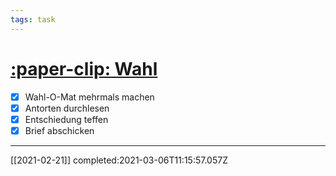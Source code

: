 ```yaml
---
tags: task
---
```

# [:paper-clip: Wahl](#DONE:1.862645149230957e-8)
- [x] Wahl-O-Mat mehrmals machen
- [x] Antorten durchlesen
- [x] Entschiedung teffen
- [x] Brief abschicken
---
[[2021-02-21]] completed:2021-03-06T11:15:57.057Z